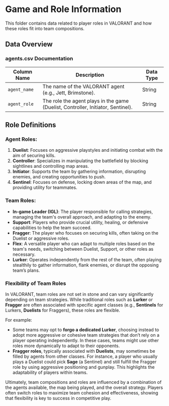 # Game and Role Information

This folder contains data related to player roles in VALORANT and how these roles fit into team compositions.

## Data Overview

### agents.csv Documentation

| Column Name    | Description                                          | Data Type |
|----------------|------------------------------------------------------|-----------|
| `agent_name`   | The name of the VALORANT agent (e.g., Jett, Brimstone). | String    |
| `agent_role`   | The role the agent plays in the game (Duelist, Controller, Initiator, Sentinel). | String    |

## Role Definitions

### Agent Roles:
1. **Duelist**: Focuses on aggressive playstyles and initiating combat with the aim of securing kills.
2. **Controller**: Specializes in manipulating the battlefield by blocking sightlines and controlling map areas.
3. **Initiator**: Supports the team by gathering information, disrupting enemies, and creating opportunities to push.
4. **Sentinel**: Focuses on defense, locking down areas of the map, and providing utility for teammates.

### Team Roles:
- **In-game Leader (IGL)**: The player responsible for calling strategies, managing the team's overall approach, and adapting to the enemy.
- **Support**: Players who provide crucial utility, healing, or defensive capabilities to help the team succeed.
- **Fragger**: The player who focuses on securing kills, often taking on the Duelist or aggressive roles.
- **Flex**: A versatile player who can adapt to multiple roles based on the team's needs, switching between Duelist, Support, or other roles as necessary.
- **Lurker**: Operates independently from the rest of the team, often playing stealthily to gather information, flank enemies, or disrupt the opposing team’s plans.

### Flexibility of Team Roles

In VALORANT, team roles are not set in stone and can vary significantly depending on team strategies. While traditional roles such as **Lurker** or **Fragger** are often associated with specific agent classes (e.g., **Sentinels** for Lurkers, **Duelists** for Fraggers), these roles are flexible.

For example:
- Some teams may opt to **forgo a dedicated Lurker**, choosing instead to adopt more aggressive or cohesive team strategies that don’t rely on a player operating independently. In these cases, teams might use other roles more dynamically to adapt to their opponents.
- **Fragger roles**, typically associated with **Duelists**, may sometimes be filled by agents from other classes. For instance, a player who usually plays a Duelist could pick **Sage** (a Sentinel) and still fulfill the Fragger role by using aggressive positioning and gunplay. This highlights the adaptability of players within teams.

Ultimately, team compositions and roles are influenced by a combination of the agents available, the map being played, and the overall strategy. Players often switch roles to maximize team cohesion and effectiveness, showing that flexibility is key to success in competitive play.


